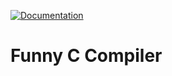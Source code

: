 
[![Documentation](https://img.shields.io/badge/docs-doxygen-blue.svg)](https://epoll-reactor.github.io/fcc/index.html)

# Funny C Compiler
